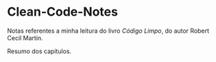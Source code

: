 # Clean-Code-Notes
Notas referentes a minha leitura do livro *Código Limpo*, do autor Robert Cecil Martin.

Resumo dos capítulos.
